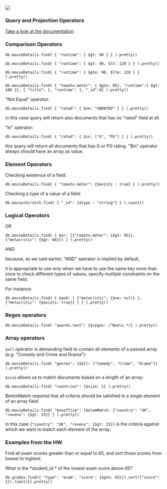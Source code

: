  ![](<https://i.imgur.com/2tou8Jo.jpg>)


### Query and Projection Operators  ###

 [Take a look at the documentation](<https://docs.mongodb.com/manual/reference/operator/query/>)


### Comparison Operators  ###

 `
   db.movieDetails.find( { "runtime": { $gt: 90 } } ).pretty()
  `

`
   db.movieDetails.find( { "runtime": { $gt: 90, $lt: 120 } } ).pretty()
  `

`
   db.movieDetails.find( { "runtime": { $gte: 90, $lte: 120 } } ).pretty()
  `

`
  db.movieDetails.find( { "tomato.meter": { $gte: 95}, "runtime":{ $gt: 180 }}, { "title": 1, "runtime": 1, "_id":0} ).pretty()
 `

"Not Equal" operator:

`
   db.movieDetails.find( { "rated": { $ne: "UNRATED" } } ).pretty()
  `

in this case query will return also documents that has no "rated" field at all.

"In" operator:

`
   db.movieDetails.find( { "rated": { $in: ["G", "PG"] } } ).pretty()
  `

this query will return all documents that has G or PG rating. "$in" operator always should have an array as value.


### Element Operators  ###

 Checking existence of a field:

`
   db.movieDetails.find( { "tomato.meter": {$exists : true} } ).pretty()
  `

Checking a type of a value of a field:

`
   db.moviesScratch.find( { "_id": {$type : "string"} } ).count()
  `


### Logical Operators  ###

 OR

`
   db.movieDetails.find( { $or: [{"tomato.meter": {$gt: 95}}, {"metacritic": {$gt: 88}}] } ).pretty()
  `

AND

because, as we said earlier, "AND" operator is implied by default,

it is appropriate to use only when we have to use the same key more than once to check different types of values, specify multiple constraints on the same field.

For instance:

`
   db.movieDetails.find( { $and: [ {"metacritic": {$ne: null} }, {"metacritic": {$exists: true}} ] } ).pretty()
  `


### Regex operators  ###

 `
   db.movieDetails.find( "awards.text": {$regex: /^Won\s.*/} ).pretty()
  `


### Array operators  ###

 `
   $all
  ` operator is demanding field to contain all elements of a passed array (e.g. "Comedy and Crime and Drama"):

`
   db.movieDetails.find( "genres": {$all: ["Comedy", "Crime", "Drama"]} ).pretty()
  `

`
   $size
  ` allows us to match documents based on a length of an array:

`
   db.movieDetails.find( "countries": {$size: 1} ).pretty()
  `

$elemMatch required that all criteria should be satisfied in a single element of an array field:

`
   db.movieDetails.find( "boxoffice": {$elemMatch: {"country": "UK", "revenu": {$gt: 15}} } ).pretty()
  `

in this case `
   {"country": "UK", "revenu": {$gt: 15}}
  ` is the criteria against which we want to match each element of the array.


### Examples from the HW  ###

Find all exam scores greater than or equal to 65, and sort those scores from lowest to highest.

What is the *student_id * of the lowest exam score above 65?

`
   db.grades.find({ "type": "exam", "score": {$gte: 65}}).sort({"score": 1}).limit(1).pretty()
  `

